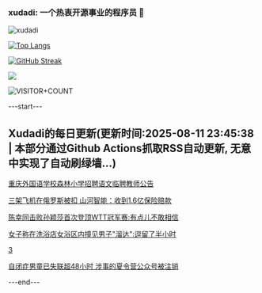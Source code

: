 ### xudadi: 一个热衷开源事业的程序员 👋

![xudadi](https://github-readme-stats-git-masterorgs-github-readme-stats-team.vercel.app/api?username=xudadi)

[![Top Langs](https://github-readme-stats.vercel.app/api/top-langs/?username=xudadi)](https://github.com/anuraghazra/github-readme-stats)

[![GitHub Streak](https://streak-stats.demolab.com?user=xudadi&locale=zh_Hans)](https://git.io/streak-stats)

![](https://raw.githubusercontent.com/xudadi/xudadi/main/assets/github-contribution-grid-snake.svg)

![VISITOR+COUNT](https://komarev.com/ghpvc/?username=xudadi&label=VISITOR+COUNT)


---start---

## Xudadi的每日更新(更新时间:2025-08-11 23:45:38 | 本部分通过Github Actions抓取RSS自动更新, 无意中实现了自动刷绿墙...)

[重庆外国语学校森林小学招聘语文临聘教师公告](https://www.gongkaoleida.com/article/2560971)

[三架飞机在俄罗斯被扣 山河智能：收到1.6亿保险赔款](https://m.163.com/news/article/K6N2BA1E051492T3.html)

[陈幸同击败孙颖莎首次登顶WTT冠军赛:有点儿不敢相信](https://m.163.com/news/article/K6MUBI8P05506BEH.html)

[女子称在洗浴店女浴区内撞见男子"溜达":逗留了半小时](https://m.163.com/news/article/K6MTTOCK053469LG.html)

[3](https://m.163.com/touch/news/sub/domestic)

[自闭症男童已失联超48小时 涉事的夏令营公众号被注销](https://m.163.com/news/article/K6MLIRC3053469M5.html)

---end---
